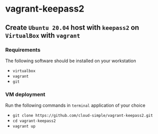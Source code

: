 # vagrant-keepass2

## Create `Ubuntu 20.04` host with `keepass2` on `VirtualBox` with `vagrant` 

### Requirements

The following software should be installed on your workstation

* `virtualbox`
* `vagrant`
* `git`

### VM deployment

Run the following commands in `terminal` application of your choice

* `git clone https://github.com/cloud-simple/vagrant-keepass2.git`
* `cd vagrant-keepass2`
* `vagrant up`
